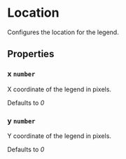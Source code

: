 # Location

Configures the location for the legend.

## Properties

### x `number`

X coordinate of the legend in pixels.

Defaults to *0*

### y `number`

Y coordinate of the legend in pixels.

Defaults to *0*
